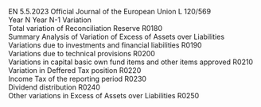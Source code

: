 EN  5.5.2023 Official Journal of the European Union L 120/569  
Year N  Year N-1  Variation  
Total variation of Reconciliation Reserve  R0180  
Summary Analysis of Variation of Excess of Assets 
over Liabilities  
Variations due to investments and financial liabilities  R0190  
Variations due to technical provisions  R0200  
Variations in capital basic own fund items and other 
items approved  R0210  
Variation in Deffered Tax position  R0220  
Income Tax of the reporting period  R0230  
Dividend distribution  R0240  
Other variations in Excess of Assets over Liabilities  R0250